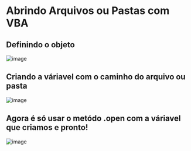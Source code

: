 # Abrindo Arquivos ou Pastas com VBA

## Definindo o objeto 

![image](https://user-images.githubusercontent.com/77951123/205513925-5e0f7693-8669-434d-97cb-518014f1ba6c.png)


## Criando a váriavel com o caminho do arquivo ou pasta 

![image](https://user-images.githubusercontent.com/77951123/205513955-3a53ba0d-b8c8-4fa4-abc0-b7b25e1d117e.png)

## Agora é só usar o metódo .open com a váriavel que criamos e pronto! 

![image](https://user-images.githubusercontent.com/77951123/205514053-6f0d4b0f-fe1e-4bab-9efb-d72222d33746.png)
